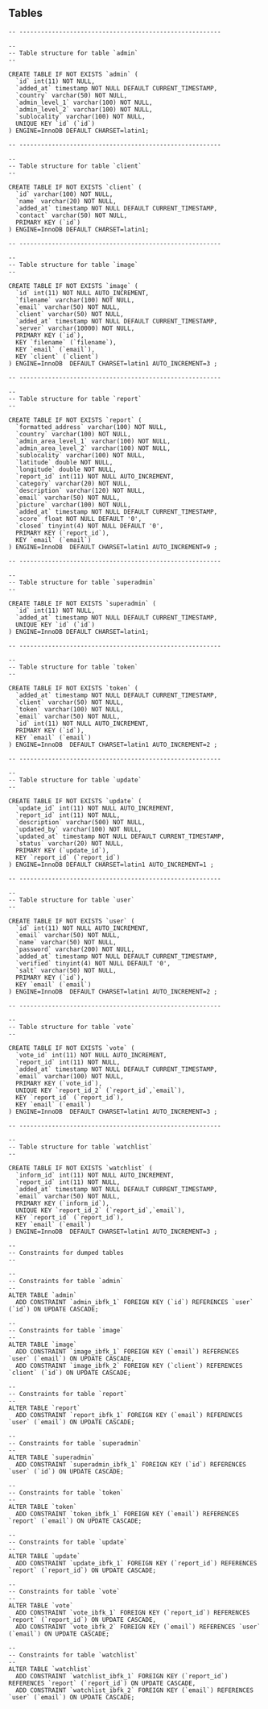 ## Tables

	-- --------------------------------------------------------

	--
	-- Table structure for table `admin`
	--

	CREATE TABLE IF NOT EXISTS `admin` (
	  `id` int(11) NOT NULL,
	  `added_at` timestamp NOT NULL DEFAULT CURRENT_TIMESTAMP,
	  `country` varchar(50) NOT NULL,
	  `admin_level_1` varchar(100) NOT NULL,
	  `admin_level_2` varchar(100) NOT NULL,
	  `sublocality` varchar(100) NOT NULL,
	  UNIQUE KEY `id` (`id`)
	) ENGINE=InnoDB DEFAULT CHARSET=latin1;

	-- --------------------------------------------------------

	--
	-- Table structure for table `client`
	--

	CREATE TABLE IF NOT EXISTS `client` (
	  `id` varchar(100) NOT NULL,
	  `name` varchar(20) NOT NULL,
	  `added_at` timestamp NOT NULL DEFAULT CURRENT_TIMESTAMP,
	  `contact` varchar(50) NOT NULL,
	  PRIMARY KEY (`id`)
	) ENGINE=InnoDB DEFAULT CHARSET=latin1;

	-- --------------------------------------------------------

	--
	-- Table structure for table `image`
	--

	CREATE TABLE IF NOT EXISTS `image` (
	  `id` int(11) NOT NULL AUTO_INCREMENT,
	  `filename` varchar(100) NOT NULL,
	  `email` varchar(50) NOT NULL,
	  `client` varchar(50) NOT NULL,
	  `added_at` timestamp NOT NULL DEFAULT CURRENT_TIMESTAMP,
	  `server` varchar(10000) NOT NULL,
	  PRIMARY KEY (`id`),
	  KEY `filename` (`filename`),
	  KEY `email` (`email`),
	  KEY `client` (`client`)
	) ENGINE=InnoDB  DEFAULT CHARSET=latin1 AUTO_INCREMENT=3 ;

	-- --------------------------------------------------------

	--
	-- Table structure for table `report`
	--

	CREATE TABLE IF NOT EXISTS `report` (
	  `formatted_address` varchar(100) NOT NULL,
	  `country` varchar(100) NOT NULL,
	  `admin_area_level_1` varchar(100) NOT NULL,
	  `admin_area_level_2` varchar(100) NOT NULL,
	  `sublocality` varchar(100) NOT NULL,
	  `latitude` double NOT NULL,
	  `longitude` double NOT NULL,
	  `report_id` int(11) NOT NULL AUTO_INCREMENT,
	  `category` varchar(20) NOT NULL,
	  `description` varchar(120) NOT NULL,
	  `email` varchar(50) NOT NULL,
	  `picture` varchar(100) NOT NULL,
	  `added_at` timestamp NOT NULL DEFAULT CURRENT_TIMESTAMP,
	  `score` float NOT NULL DEFAULT '0',
	  `closed` tinyint(4) NOT NULL DEFAULT '0',
	  PRIMARY KEY (`report_id`),
	  KEY `email` (`email`)
	) ENGINE=InnoDB  DEFAULT CHARSET=latin1 AUTO_INCREMENT=9 ;

	-- --------------------------------------------------------

	--
	-- Table structure for table `superadmin`
	--

	CREATE TABLE IF NOT EXISTS `superadmin` (
	  `id` int(11) NOT NULL,
	  `added_at` timestamp NOT NULL DEFAULT CURRENT_TIMESTAMP,
	  UNIQUE KEY `id` (`id`)
	) ENGINE=InnoDB DEFAULT CHARSET=latin1;

	-- --------------------------------------------------------

	--
	-- Table structure for table `token`
	--

	CREATE TABLE IF NOT EXISTS `token` (
	  `added_at` timestamp NOT NULL DEFAULT CURRENT_TIMESTAMP,
	  `client` varchar(50) NOT NULL,
	  `token` varchar(100) NOT NULL,
	  `email` varchar(50) NOT NULL,
	  `id` int(11) NOT NULL AUTO_INCREMENT,
	  PRIMARY KEY (`id`),
	  KEY `email` (`email`)
	) ENGINE=InnoDB  DEFAULT CHARSET=latin1 AUTO_INCREMENT=2 ;

	-- --------------------------------------------------------

	--
	-- Table structure for table `update`
	--

	CREATE TABLE IF NOT EXISTS `update` (
	  `update_id` int(11) NOT NULL AUTO_INCREMENT,
	  `report_id` int(11) NOT NULL,
	  `description` varchar(500) NOT NULL,
	  `updated_by` varchar(100) NOT NULL,
	  `updated_at` timestamp NOT NULL DEFAULT CURRENT_TIMESTAMP,
	  `status` varchar(20) NOT NULL,
	  PRIMARY KEY (`update_id`),
	  KEY `report_id` (`report_id`)
	) ENGINE=InnoDB DEFAULT CHARSET=latin1 AUTO_INCREMENT=1 ;

	-- --------------------------------------------------------

	--
	-- Table structure for table `user`
	--

	CREATE TABLE IF NOT EXISTS `user` (
	  `id` int(11) NOT NULL AUTO_INCREMENT,
	  `email` varchar(50) NOT NULL,
	  `name` varchar(50) NOT NULL,
	  `password` varchar(200) NOT NULL,
	  `added_at` timestamp NOT NULL DEFAULT CURRENT_TIMESTAMP,
	  `verified` tinyint(4) NOT NULL DEFAULT '0',
	  `salt` varchar(50) NOT NULL,
	  PRIMARY KEY (`id`),
	  KEY `email` (`email`)
	) ENGINE=InnoDB  DEFAULT CHARSET=latin1 AUTO_INCREMENT=2 ;

	-- --------------------------------------------------------

	--
	-- Table structure for table `vote`
	--

	CREATE TABLE IF NOT EXISTS `vote` (
	  `vote_id` int(11) NOT NULL AUTO_INCREMENT,
	  `report_id` int(11) NOT NULL,
	  `added_at` timestamp NOT NULL DEFAULT CURRENT_TIMESTAMP,
	  `email` varchar(100) NOT NULL,
	  PRIMARY KEY (`vote_id`),
	  UNIQUE KEY `report_id_2` (`report_id`,`email`),
	  KEY `report_id` (`report_id`),
	  KEY `email` (`email`)
	) ENGINE=InnoDB  DEFAULT CHARSET=latin1 AUTO_INCREMENT=3 ;

	-- --------------------------------------------------------

	--
	-- Table structure for table `watchlist`
	--

	CREATE TABLE IF NOT EXISTS `watchlist` (
	  `inform_id` int(11) NOT NULL AUTO_INCREMENT,
	  `report_id` int(11) NOT NULL,
	  `added_at` timestamp NOT NULL DEFAULT CURRENT_TIMESTAMP,
	  `email` varchar(50) NOT NULL,
	  PRIMARY KEY (`inform_id`),
	  UNIQUE KEY `report_id_2` (`report_id`,`email`),
	  KEY `report_id` (`report_id`),
	  KEY `email` (`email`)
	) ENGINE=InnoDB  DEFAULT CHARSET=latin1 AUTO_INCREMENT=3 ;

	--
	-- Constraints for dumped tables
	--

	--
	-- Constraints for table `admin`
	--
	ALTER TABLE `admin`
	  ADD CONSTRAINT `admin_ibfk_1` FOREIGN KEY (`id`) REFERENCES `user` (`id`) ON UPDATE CASCADE;

	--
	-- Constraints for table `image`
	--
	ALTER TABLE `image`
	  ADD CONSTRAINT `image_ibfk_1` FOREIGN KEY (`email`) REFERENCES `user` (`email`) ON UPDATE CASCADE,
	  ADD CONSTRAINT `image_ibfk_2` FOREIGN KEY (`client`) REFERENCES `client` (`id`) ON UPDATE CASCADE;

	--
	-- Constraints for table `report`
	--
	ALTER TABLE `report`
	  ADD CONSTRAINT `report_ibfk_1` FOREIGN KEY (`email`) REFERENCES `user` (`email`) ON UPDATE CASCADE;

	--
	-- Constraints for table `superadmin`
	--
	ALTER TABLE `superadmin`
	  ADD CONSTRAINT `superadmin_ibfk_1` FOREIGN KEY (`id`) REFERENCES `user` (`id`) ON UPDATE CASCADE;

	--
	-- Constraints for table `token`
	--
	ALTER TABLE `token`
	  ADD CONSTRAINT `token_ibfk_1` FOREIGN KEY (`email`) REFERENCES `report` (`email`) ON UPDATE CASCADE;

	--
	-- Constraints for table `update`
	--
	ALTER TABLE `update`
	  ADD CONSTRAINT `update_ibfk_1` FOREIGN KEY (`report_id`) REFERENCES `report` (`report_id`) ON UPDATE CASCADE;

	--
	-- Constraints for table `vote`
	--
	ALTER TABLE `vote`
	  ADD CONSTRAINT `vote_ibfk_1` FOREIGN KEY (`report_id`) REFERENCES `report` (`report_id`) ON UPDATE CASCADE,
	  ADD CONSTRAINT `vote_ibfk_2` FOREIGN KEY (`email`) REFERENCES `user` (`email`) ON UPDATE CASCADE;

	--
	-- Constraints for table `watchlist`
	--
	ALTER TABLE `watchlist`
	  ADD CONSTRAINT `watchlist_ibfk_1` FOREIGN KEY (`report_id`) REFERENCES `report` (`report_id`) ON UPDATE CASCADE,
	  ADD CONSTRAINT `watchlist_ibfk_2` FOREIGN KEY (`email`) REFERENCES `user` (`email`) ON UPDATE CASCADE;
